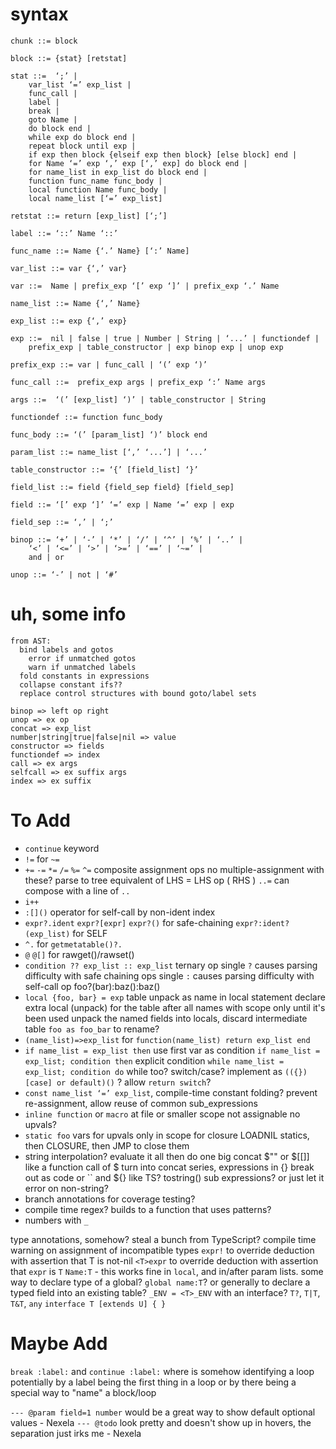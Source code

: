 
# syntax

```
chunk ::= block

block ::= {stat} [retstat]

stat ::=  ‘;’ | 
    var_list ‘=’ exp_list | 
    func_call | 
    label | 
    break | 
    goto Name | 
    do block end | 
    while exp do block end | 
    repeat block until exp | 
    if exp then block {elseif exp then block} [else block] end | 
    for Name ‘=’ exp ‘,’ exp [‘,’ exp] do block end | 
    for name_list in exp_list do block end | 
    function func_name func_body | 
    local function Name func_body | 
    local name_list [‘=’ exp_list] 

retstat ::= return [exp_list] [‘;’]

label ::= ‘::’ Name ‘::’

func_name ::= Name {‘.’ Name} [‘:’ Name]

var_list ::= var {‘,’ var}

var ::=  Name | prefix_exp ‘[’ exp ‘]’ | prefix_exp ‘.’ Name 

name_list ::= Name {‘,’ Name}

exp_list ::= exp {‘,’ exp}

exp ::=  nil | false | true | Number | String | ‘...’ | functiondef | 
    prefix_exp | table_constructor | exp binop exp | unop exp 

prefix_exp ::= var | func_call | ‘(’ exp ‘)’

func_call ::=  prefix_exp args | prefix_exp ‘:’ Name args 

args ::=  ‘(’ [exp_list] ‘)’ | table_constructor | String 

functiondef ::= function func_body

func_body ::= ‘(’ [param_list] ‘)’ block end

param_list ::= name_list [‘,’ ‘...’] | ‘...’

table_constructor ::= ‘{’ [field_list] ‘}’

field_list ::= field {field_sep field} [field_sep]

field ::= ‘[’ exp ‘]’ ‘=’ exp | Name ‘=’ exp | exp

field_sep ::= ‘,’ | ‘;’

binop ::= ‘+’ | ‘-’ | ‘*’ | ‘/’ | ‘^’ | ‘%’ | ‘..’ | 
    ‘<’ | ‘<=’ | ‘>’ | ‘>=’ | ‘==’ | ‘~=’ | 
    and | or

unop ::= ‘-’ | not | ‘#’
```

# uh, some info

```
from AST:
  bind labels and gotos
    error if unmatched gotos
    warn if unmatched labels
  fold constants in expressions
  collapse constant ifs??
  replace control structures with bound goto/label sets
```

```
binop => left op right
unop => ex op
concat => exp_list
number|string|true|false|nil => value
constructor => fields
functiondef => index
call => ex args
selfcall => ex suffix args
index => ex suffix
```

# To Add

- `continue` keyword
- `!=` for `~=`
- `+=` `-=` `*=` `/=` `%=` `^=` composite assignment ops
  no multiple-assignment with these?
  parse to tree equivalent of LHS = LHS op ( RHS )
  `..=` can compose with a line of `..`
- `i++`
- `:[]()` operator for self-call by non-ident index
- `expr?.ident` `expr?[expr]` `expr?()` for safe-chaining
  `expr?:ident?(exp_list)` for SELF
- `^.` for `getmetatable()?.`
- `@` `@[]` for rawget()/rawset()
- `condition ?? exp_list :: exp_list` ternary op
  single `?` causes parsing difficulty with safe chaining ops
  single `:` causes parsing difficulty with self-call op
  foo?(bar):baz():baz()
- `local {foo, bar} = exp` table unpack as name in local statement
  declare extra local (unpack) for the table after all names with scope only until it's been used
  unpack the named fields into locals, discard intermediate table
  `foo as foo_bar` to rename?
- `(name_list)=>exp_list` for `function(name_list) return exp_list end`
- `if name_list = exp_list then` use first var as condition
    `if name_list = exp_list; condition then` explicit condition
    `while name_list = exp_list; condition do` while too?
switch/case?
    implement as `(({})[case] or default)()` ?
    allow `return switch`?
- `const name_list ‘=’ exp_list`, compile-time constant folding? prevent re-assignment, allow reuse of common sub_expressions
- `inline function` or `macro` at file or smaller scope
  not assignable
  no upvals?
- `static foo` vars for upvals only in scope for closure
  LOADNIL statics, then CLOSURE, then JMP to close them
- string interpolation?
  evaluate it all then do one big concat
  $"" or $[[]] like a function call of $
  turn into concat series, expressions in {} break out as code
  or `` and ${} like TS?
  tostring() sub expressions? or just let it error on non-string?
- branch annotations for coverage testing?
- compile time regex? builds to a function that uses patterns?
- numbers with `_`

type annotations, somehow? steal a bunch from TypeScript?
  compile time warning on assignment of incompatible types
  `expr!` to override deduction with assertion that T is not-nil
  `<T>expr` to override deduction with assertion that `expr` is `T`
  `Name:T` - this works fine in `local`, and in/after param lists.
  some way to declare type of a global? `global name:T`?
  or generally to declare a typed field into an existing table?
  `_ENV = <T>_ENV` with an interface?
  `T?`, `T|T`, `T&T`, `any`
  `interface T [extends U] { }`

# Maybe Add

`break :label:` and `continue :label:` where is somehow identifying a loop
  potentially by a label being the first thing in a loop
  or by there being a special way to "name" a block/loop

`--- @param field=1 number` would be a great way to show default optional values - Nexela
`--- @todo` look pretty and doesn't show up in hovers, the separation just irks me - Nexela
